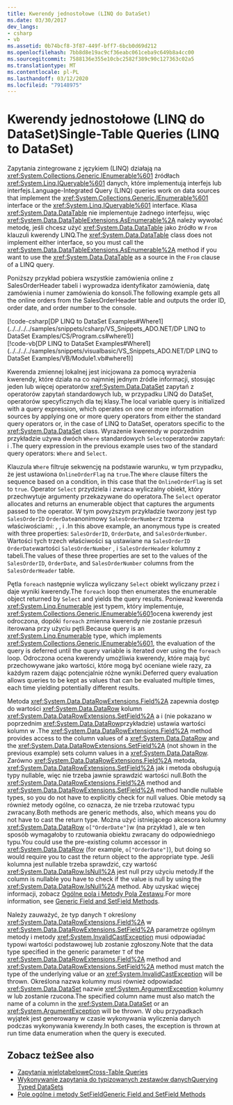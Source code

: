 ```yaml
---
title: Kwerendy jednostołowe (LINQ do DataSet)
ms.date: 03/30/2017
dev_langs:
- csharp
- vb
ms.assetid: 0b74bcf8-3f87-449f-bff7-6bcb0d69d212
ms.openlocfilehash: 7bb8d8e19ac9cf36eabc061ceba9c649b8a4cc00
ms.sourcegitcommit: 7588136e355e10cbc2582f389c90c127363c02a5
ms.translationtype: MT
ms.contentlocale: pl-PL
ms.lasthandoff: 03/12/2020
ms.locfileid: "79148975"
---
```

# <a name="single-table-queries-linq-to-dataset"></a><span data-ttu-id="08996-102">Kwerendy jednostołowe (LINQ do DataSet)</span><span class="sxs-lookup"><span data-stu-id="08996-102">Single-Table Queries (LINQ to DataSet)</span></span>
<span data-ttu-id="08996-103">Zapytania zintegrowane z językiem (LINQ) działają na <xref:System.Collections.Generic.IEnumerable%601> źródłach <xref:System.Linq.IQueryable%601> danych, które implementują interfejs lub interfejs.</span><span class="sxs-lookup"><span data-stu-id="08996-103">Language-Integrated Query (LINQ) queries work on data sources that implement the <xref:System.Collections.Generic.IEnumerable%601> interface or the <xref:System.Linq.IQueryable%601> interface.</span></span> <span data-ttu-id="08996-104">Klasa <xref:System.Data.DataTable> nie implementuje żadnego interfejsu, więc <xref:System.Data.DataTableExtensions.AsEnumerable%2A> należy wywołać metodę, jeśli chcesz użyć <xref:System.Data.DataTable> jako źródło w `From` klauzuli kwerendy LINQ.</span><span class="sxs-lookup"><span data-stu-id="08996-104">The <xref:System.Data.DataTable> class does not implement either interface, so you must call the <xref:System.Data.DataTableExtensions.AsEnumerable%2A> method if you want to use the <xref:System.Data.DataTable> as a source in the `From` clause of a LINQ query.</span></span>  
  
 <span data-ttu-id="08996-105">Poniższy przykład pobiera wszystkie zamówienia online z SalesOrderHeader tabeli i wyprowadza identyfikator zamówienia, datę zamówienia i numer zamówienia do konsoli.</span><span class="sxs-lookup"><span data-stu-id="08996-105">The following example gets all the online orders from the SalesOrderHeader table and outputs the order ID, order date, and order number to the console.</span></span>  
  
 [!code-csharp[DP LINQ to DataSet Examples#Where1](../../../../samples/snippets/csharp/VS_Snippets_ADO.NET/DP LINQ to DataSet Examples/CS/Program.cs#where1)]  
 [!code-vb[DP LINQ to DataSet Examples#Where1](../../../../samples/snippets/visualbasic/VS_Snippets_ADO.NET/DP LINQ to DataSet Examples/VB/Module1.vb#where1)]
  
 <span data-ttu-id="08996-106">Kwerenda zmiennej lokalnej jest inicjowana za pomocą wyrażenia kwerendy, które działa na co najmniej jednym źródle informacji, stosując jeden lub więcej operatorów <xref:System.Data.DataSet> zapytań z operatorów zapytań standardowych lub, w przypadku LINQ do DataSet, operatorów specyficznych dla tej klasy.</span><span class="sxs-lookup"><span data-stu-id="08996-106">The local variable query is initialized with a query expression, which operates on one or more information sources by applying one or more query operators from either the standard query operators or, in the case of LINQ to DataSet, operators specific to the <xref:System.Data.DataSet> class.</span></span> <span data-ttu-id="08996-107">Wyrażenie kwerendy w poprzednim przykładzie używa dwóch `Where` standardowych `Select`operatorów zapytań: i .</span><span class="sxs-lookup"><span data-stu-id="08996-107">The query expression in the previous example uses two of the standard query operators: `Where` and `Select`.</span></span>  
  
 <span data-ttu-id="08996-108">Klauzula `Where` filtruje sekwencję na podstawie warunku, w tym przypadku, że jest ustawiona `OnlineOrderFlag` na `true`.</span><span class="sxs-lookup"><span data-stu-id="08996-108">The `Where` clause filters the sequence based on a condition, in this case that the `OnlineOrderFlag` is set to `true`.</span></span> <span data-ttu-id="08996-109">Operator `Select` przydziela i zwraca wyliczalny obiekt, który przechwytuje argumenty przekazywane do operatora.</span><span class="sxs-lookup"><span data-stu-id="08996-109">The `Select` operator allocates and returns an enumerable object that captures the arguments passed to the operator.</span></span> <span data-ttu-id="08996-110">W tym powyższym przykładzie tworzony jest typ `SalesOrderID` `OrderDate`anonimowy `SalesOrderNumber`z trzema właściwościami: , , i .</span><span class="sxs-lookup"><span data-stu-id="08996-110">In this above example, an anonymous type is created with three properties: `SalesOrderID`, `OrderDate`, and `SalesOrderNumber`.</span></span> <span data-ttu-id="08996-111">Wartości tych trzech właściwości są ustawiane na `SalesOrderID` `OrderDate`wartości `SalesOrderNumber` , i `SalesOrderHeader` kolumny z tabeli.</span><span class="sxs-lookup"><span data-stu-id="08996-111">The values of these three properties are set to the values of the `SalesOrderID`, `OrderDate`, and `SalesOrderNumber` columns from the `SalesOrderHeader` table.</span></span>  
  
 <span data-ttu-id="08996-112">Pętla `foreach` następnie wylicza wyliczany `Select` obiekt wyliczany przez i daje wyniki kwerendy.</span><span class="sxs-lookup"><span data-stu-id="08996-112">The `foreach` loop then enumerates the enumerable object returned by `Select` and yields the query results.</span></span> <span data-ttu-id="08996-113">Ponieważ kwerenda <xref:System.Linq.Enumerable> jest typem, który implementuje, <xref:System.Collections.Generic.IEnumerable%601>ocena kwerendy jest odroczona, dopóki `foreach` zmienna kwerendy nie zostanie przesuń iterowana przy użyciu pętli.</span><span class="sxs-lookup"><span data-stu-id="08996-113">Because query is an <xref:System.Linq.Enumerable> type, which implements <xref:System.Collections.Generic.IEnumerable%601>, the evaluation of the query is deferred until the query variable is iterated over using the `foreach` loop.</span></span> <span data-ttu-id="08996-114">Odroczona ocena kwerendy umożliwia kwerendy, które mają być przechowywane jako wartości, które mogą być oceniane wiele razy, za każdym razem dając potencjalnie różne wyniki.</span><span class="sxs-lookup"><span data-stu-id="08996-114">Deferred query evaluation allows queries to be kept as values that can be evaluated multiple times, each time yielding potentially different results.</span></span>  
  
 <span data-ttu-id="08996-115">Metoda <xref:System.Data.DataRowExtensions.Field%2A> zapewnia dostęp do wartości <xref:System.Data.DataRow> kolumn <xref:System.Data.DataRowExtensions.SetField%2A> a i (nie pokazano w poprzednim <xref:System.Data.DataRow>przykładzie) ustawia wartości kolumn w .</span><span class="sxs-lookup"><span data-stu-id="08996-115">The <xref:System.Data.DataRowExtensions.Field%2A> method provides access to the column values of a <xref:System.Data.DataRow> and the <xref:System.Data.DataRowExtensions.SetField%2A> (not shown in the previous example) sets column values in a <xref:System.Data.DataRow>.</span></span> <span data-ttu-id="08996-116">Zarówno <xref:System.Data.DataRowExtensions.Field%2A> metoda, <xref:System.Data.DataRowExtensions.SetField%2A> jak i metoda obsługują typy nullable, więc nie trzeba jawnie sprawdzić wartości null.</span><span class="sxs-lookup"><span data-stu-id="08996-116">Both the <xref:System.Data.DataRowExtensions.Field%2A> method and <xref:System.Data.DataRowExtensions.SetField%2A> method handle nullable types, so you do not have to explicitly check for null values.</span></span> <span data-ttu-id="08996-117">Obie metody są również metody ogólne, co oznacza, że nie trzeba rzutować typu zwracany.</span><span class="sxs-lookup"><span data-stu-id="08996-117">Both methods are generic methods, also, which means you do not have to cast the return type.</span></span> <span data-ttu-id="08996-118">Można użyć istniejącego akcesora kolumny <xref:System.Data.DataRow> `o["OrderDate"]`w (na przykład ), ale w ten sposób wymagałoby to rzutowania obiektu zwracany do odpowiedniego typu.</span><span class="sxs-lookup"><span data-stu-id="08996-118">You could use the pre-existing column accessor in <xref:System.Data.DataRow> (for example, `o["OrderDate"]`), but doing so would require you to cast the return object to the appropriate type.</span></span>  <span data-ttu-id="08996-119">Jeśli kolumna jest nullable trzeba sprawdzić, czy wartość <xref:System.Data.DataRow.IsNull%2A> jest null przy użyciu metody.</span><span class="sxs-lookup"><span data-stu-id="08996-119">If the column is nullable you have to check if the value is null by using the <xref:System.Data.DataRow.IsNull%2A> method.</span></span> <span data-ttu-id="08996-120">Aby uzyskać więcej informacji, zobacz [Ogólne pola i Metody Pola Zestawu](generic-field-and-setfield-methods-linq-to-dataset.md).</span><span class="sxs-lookup"><span data-stu-id="08996-120">For more information, see [Generic Field and SetField Methods](generic-field-and-setfield-methods-linq-to-dataset.md).</span></span>  
  
 <span data-ttu-id="08996-121">Należy zauważyć, że typ danych `T` określony <xref:System.Data.DataRowExtensions.Field%2A> w <xref:System.Data.DataRowExtensions.SetField%2A> parametrze ogólnym metody i metody <xref:System.InvalidCastException> musi odpowiadać typowi wartości podstawowej lub zostanie zgłoszony.</span><span class="sxs-lookup"><span data-stu-id="08996-121">Note that the data type specified in the generic parameter `T` of the <xref:System.Data.DataRowExtensions.Field%2A> method and <xref:System.Data.DataRowExtensions.SetField%2A> method must match the type of the underlying value or an <xref:System.InvalidCastException> will be thrown.</span></span> <span data-ttu-id="08996-122">Określona nazwa kolumny musi również odpowiadać <xref:System.Data.DataSet> nazwie <xref:System.ArgumentException> kolumny w lub zostanie rzucona.</span><span class="sxs-lookup"><span data-stu-id="08996-122">The specified column name must also match the name of a column in the <xref:System.Data.DataSet> or an <xref:System.ArgumentException> will be thrown.</span></span> <span data-ttu-id="08996-123">W obu przypadkach wyjątek jest generowany w czasie wykonywania wyliczenia danych podczas wykonywania kwerendy.</span><span class="sxs-lookup"><span data-stu-id="08996-123">In both cases, the exception is thrown at run time data enumeration when the query is executed.</span></span>  
  
## <a name="see-also"></a><span data-ttu-id="08996-124">Zobacz też</span><span class="sxs-lookup"><span data-stu-id="08996-124">See also</span></span>

- [<span data-ttu-id="08996-125">Zapytania wielotabelowe</span><span class="sxs-lookup"><span data-stu-id="08996-125">Cross-Table Queries</span></span>](cross-table-queries-linq-to-dataset.md)
- [<span data-ttu-id="08996-126">Wykonywanie zapytania do typizowanych zestawów danych</span><span class="sxs-lookup"><span data-stu-id="08996-126">Querying Typed DataSets</span></span>](querying-typed-datasets.md)
- [<span data-ttu-id="08996-127">Pole ogólne i metody SetField</span><span class="sxs-lookup"><span data-stu-id="08996-127">Generic Field and SetField Methods</span></span>](generic-field-and-setfield-methods-linq-to-dataset.md)
